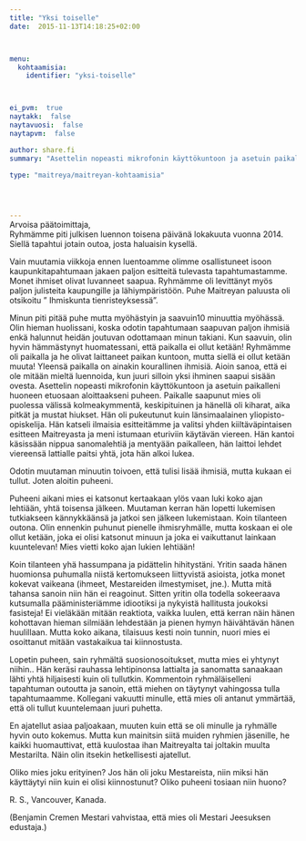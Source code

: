 ```yaml
---
title: "Yksi toiselle"
date:  2015-11-13T14:18:25+02:00



menu:
  kohtaamisia:
    identifier: "yksi-toiselle"



ei_pvm:  true
naytakk:  false
naytavuosi:  false
naytapvm:  false

author: share.fi
summary: "Asettelin nopeasti mikrofonin käyttökuntoon ja asetuin paikalleni huoneen etuosaan aloittaakseni puheen. Paikalle saapunut mies oli puolessa välissä kolmeakymmentä, keskipituinen ja hänellä oli kiharat, aika pitkät ja mustat hiukset. Hän oli pukeutunut kuin länsimaalainen yliopisto-opiskelija."

type: "maitreya/maitreyan-kohtaamisia"



 
---
```

<p style="margin-top:-15px;">Arvoisa päätoimittaja,<br>
Ryhmämme piti julkisen luennon toisena päivänä lokakuuta vuonna 2014. Siellä tapahtui jotain outoa, josta haluaisin kysellä.</p>
<p>Vain muutamia viikkoja ennen luentoamme olimme osallistuneet isoon kaupunkitapahtumaan jakaen paljon esitteitä tulevasta tapahtumastamme. Monet ihmiset olivat luvanneet saapua. Ryhmämme oli levittänyt myös paljon julisteita kaupungille ja lähiympäristöön. Puhe Maitreyan paluusta oli otsikoitu ” Ihmiskunta tienristeyksessä”.</p>
<p>Minun piti pitää puhe mutta myöhästyin ja saavuin10 minuuttia myöhässä. Olin hieman huolissani, koska odotin tapahtumaan saapuvan paljon ihmisiä enkä halunnut heidän joutuvan odottamaan minun takiani. Kun saavuin, olin hyvin hämmästynyt huomatessani, että paikalla ei ollut ketään! Ryhmämme oli paikalla ja he olivat laittaneet paikan kuntoon, mutta siellä ei ollut ketään muuta! Yleensä paikalla on ainakin kourallinen ihmisiä. Aioin sanoa, että ei ole mitään mieltä luennoida, kun juuri silloin yksi ihminen saapui sisään ovesta. Asettelin nopeasti mikrofonin käyttökuntoon ja asetuin paikalleni huoneen etuosaan aloittaakseni puheen. Paikalle saapunut mies oli puolessa välissä kolmeakymmentä, keskipituinen ja hänellä oli kiharat, aika pitkät ja mustat hiukset. Hän oli pukeutunut kuin länsimaalainen yliopisto-opiskelija. Hän katseli ilmaisia esitteitämme ja valitsi yhden kiiltäväpintaisen esitteen Maitreyasta ja meni istumaan eturiviin käytävän viereen. Hän kantoi käsissään nippua sanomalehtiä ja mentyään paikalleen, hän laittoi lehdet viereensä lattialle paitsi yhtä, jota hän alkoi lukea.</p>
<p>Odotin muutaman minuutin toivoen, että tulisi lisää ihmisiä, mutta kukaan ei tullut. Joten aloitin puheeni.</p>
<p>Puheeni aikani mies ei katsonut kertaakaan ylös vaan luki koko ajan lehtiään, yhtä toisensa jälkeen. Muutaman kerran hän lopetti lukemisen tutkiakseen kännykkäänsä ja jatkoi sen jälkeen lukemistaan. Koin tilanteen outona. Olin ennenkin puhunut pienelle ihmisryhmälle, mutta koskaan ei ole ollut ketään, joka ei olisi katsonut minuun ja joka ei vaikuttanut lainkaan kuuntelevan! Mies vietti koko ajan lukien lehtiään!</p>
<p>Koin tilanteen yhä hassumpana ja pidättelin hihitystäni. Yritin saada hänen huomionsa puhumalla niistä kertomukseen liittyvistä asioista, jotka monet kokevat vaikeana (ihmeet, Mestareiden ilmestymiset, jne.). Mutta mitä tahansa sanoin niin hän ei reagoinut. Sitten yritin olla todella sokeeraava kutsumalla pääministeriämme idiootiksi ja nykyistä hallitusta joukoksi fasisteja! Ei vieläkään mitään reaktiota, vaikka luulen, että kerran näin hänen kohottavan hieman silmiään lehdestään ja pienen hymyn häivähtävän hänen huulillaan. Mutta koko aikana, tilaisuus kesti noin tunnin, nuori mies ei osoittanut mitään vastakaikua tai kiinnostusta.</p>
<p>Lopetin puheen, sain ryhmältä suosionosoitukset, mutta mies ei yhtynyt niihin.. Hän keräsi rauhassa lehtipinonsa lattialta ja sanomatta sanaakaan lähti yhtä hiljaisesti kuin oli tullutkin. Kommentoin ryhmäläiselleni tapahtuman outoutta ja sanoin, että miehen on täytynyt vahingossa tulla tapahtumaamme. Kollegani vakuutti minulle, että mies oli antanut ymmärtää, että oli tullut kuuntelemaan juuri puhetta.</p>
<p>En ajatellut asiaa paljoakaan, muuten kuin että se oli minulle ja ryhmälle hyvin outo kokemus. Mutta kun mainitsin siitä muiden ryhmien jäsenille, he kaikki huomauttivat, että kuulostaa ihan Maitreyalta tai joltakin muulta Mestarilta. Näin olin itsekin hetkellisesti ajatellut.</p>
<p>Oliko mies joku erityinen? Jos hän oli joku Mestareista, niin miksi hän käyttäytyi niin kuin ei olisi kiinnostunut? Oliko puheeni tosiaan niin huono?</p>
<p>R. S., Vancouver, Kanada.</p>
<p>(Benjamin Cremen Mestari vahvistaa, että mies oli Mestari Jeesuksen edustaja.)</p>
